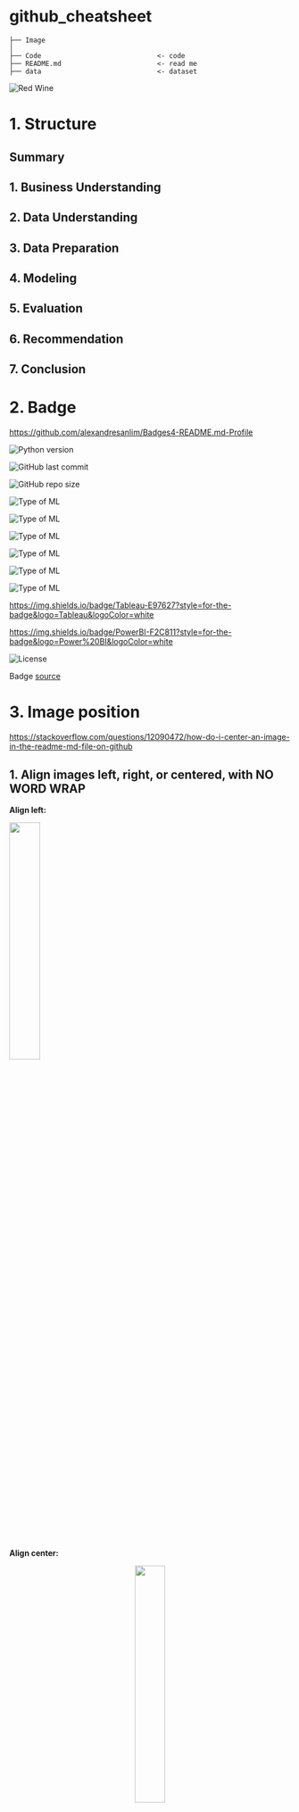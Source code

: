 # github_cheatsheet

```
├── Image                       
│
├── Code                             <- code
├── README.md                        <- read me
├── data                             <- dataset
```
![Red Wine](https://learn.wineenthusiast.com/wp-content/uploads/2019/09/HeaderImage.svg)

# 1. Structure
## Summary
## 1. Business Understanding
## 2. Data Understanding
## 3. Data Preparation
## 4. Modeling
## 5. Evaluation
## 6. Recommendation
## 7. Conclusion

# 2. Badge

https://github.com/alexandresanlim/Badges4-README.md-Profile

![Python version](https://img.shields.io/badge/Python%20version-3.10%2B-lightgrey)

![GitHub last commit](https://img.shields.io/github/last-commit/Taweilo/Red_Wine_Quality_Classification_Model)

![GitHub repo size](https://img.shields.io/github/repo-size/Taweilo/Red_Wine_Quality_Classification_Model)

![Type of ML](https://img.shields.io/badge/Type%20of%20ML-Regression-blue)

![Type of ML](https://img.shields.io/badge/Type%20of%20ML-Binary%20Classification-red)

![Type of ML](https://img.shields.io/badge/Type%20of%20ML-Multiclass%20Classification-green)

![Type of ML](https://img.shields.io/badge/Type%20of%20ML-Clustering-orange)

![Type of ML](https://img.shields.io/badge/Type%20of%20ML-PCA-yellow)

![Type of ML](https://img.shields.io/badge/Type%20of%20ML-Power%20BI-blueviolet)

https://img.shields.io/badge/Tableau-E97627?style=for-the-badge&logo=Tableau&logoColor=white

https://img.shields.io/badge/PowerBI-F2C811?style=for-the-badge&logo=Power%20BI&logoColor=white

![License](https://img.shields.io/badge/License-MIT-green)

Badge [source](https://shields.io/)

# 3. Image position
https://stackoverflow.com/questions/12090472/how-do-i-center-an-image-in-the-readme-md-file-on-github
## 1. Align images left, right, or centered, with NO WORD WRAP
**Align left:**
<p align="left" width="100%">
    <img width="33%" src="https://i.stack.imgur.com/RJj4x.png">
</p>

**Align center:**
<p align="center" width="100%">
    <img width="33%" src="https://i.stack.imgur.com/RJj4x.png">
</p>

**Align right:**
<p align="right" width="100%">
    <img width="33%" src="https://i.stack.imgur.com/RJj4x.png">
</p>

<p align="right" width="100%">
    This text is also aligned to the right.<br>
    <img width="33%" src="https://i.stack.imgur.com/RJj4x.png">
</p>

## 2. Align images left, right, or centered, with word wrap:
**Align left (works fine):**

<img align="left" width="33%" src="https://i.stack.imgur.com/RJj4x.png">

[Arduino](https://en.wikipedia.org/wiki/Arduino) (/ɑːrˈdwiːnoʊ/) is an open-source hardware and software company, project and user community that designs and manufactures single-board microcontrollers and microcontroller kits for building digital devices. Its hardware products are licensed under a [CC-BY-SA][4] license, while software is licensed under the GNU Lesser General Public License (LGPL) or the GNU General Public License (GPL),[1] permitting the manufacture of Arduino boards and software distribution by anyone. Arduino boards are available commercially from the official website or through authorized distributors. Arduino board designs use a variety of microprocessors and controllers. The boards are equipped with sets of digital and analog input/output (I/O) pins that may be interfaced to various expansion boards ('shields') or breadboards (for prototyping) and other circuits.


**Align center (doesn't really work):**

<img align="center" width="33%" src="https://i.stack.imgur.com/RJj4x.png">

[Arduino](https://en.wikipedia.org/wiki/Arduino) (/ɑːrˈdwiːnoʊ/) is an open-source hardware and software company, project and user community that designs and manufactures single-board microcontrollers and microcontroller kits for building digital devices. Its hardware products are licensed under a CC-BY-SA license, while software is licensed under the GNU Lesser General Public License (LGPL) or the GNU General Public License (GPL),[1] permitting the manufacture of Arduino boards and software distribution by anyone. Arduino boards are available commercially from the official website or through authorized distributors. Arduino board designs use a variety of microprocessors and controllers. The boards are equipped with sets of digital and analog input/output (I/O) pins that may be interfaced to various expansion boards ('shields') or breadboards (for prototyping) and other circuits.


**Align right (works fine):**

<img align="right" width="33%" src="https://i.stack.imgur.com/RJj4x.png">

[Arduino](https://en.wikipedia.org/wiki/Arduino) (/ɑːrˈdwiːnoʊ/) is an open-source hardware and software company, project and user community that designs and manufactures single-board microcontrollers and microcontroller kits for building digital devices. Its hardware products are licensed under a CC-BY-SA license, while software is licensed under the GNU Lesser General Public License (LGPL) or the GNU General Public License (GPL),[1] permitting the manufacture of Arduino boards and software distribution by anyone. Arduino boards are available commercially from the official website or through authorized distributors. Arduino board designs use a variety of microprocessors and controllers. The boards are equipped with sets of digital and analog input/output (I/O) pins that may be interfaced to various expansion boards ('shields') or breadboards (for prototyping) and other circuits.

## 3. Align images side-by-side:

33% width each (_possibly_ a little too wide to fit all 3 images side-by-side, depending on your markdown viewer):
<p align="center" width="100%">
    <img width="33%" src="https://i.stack.imgur.com/RJj4x.png">
    <img width="33%" src="https://i.stack.imgur.com/RJj4x.png">
    <img width="33%" src="https://i.stack.imgur.com/RJj4x.png">
</p>

32% width each (perfect size to just barely fit all 3 images side-by-side):
<p align="center" width="100%">
    <img width="32%" src="https://i.stack.imgur.com/RJj4x.png">
    <img width="32%" src="https://i.stack.imgur.com/RJj4x.png">
    <img width="32%" src="https://i.stack.imgur.com/RJj4x.png">
</p>

31% width each:
<p align="center" width="100%">
    <img width="31%" src="https://i.stack.imgur.com/RJj4x.png">
    <img width="31%" src="https://i.stack.imgur.com/RJj4x.png">
    <img width="31%" src="https://i.stack.imgur.com/RJj4x.png">
</p>

30% width each:
<p align="center" width="100%">
    <img width="30%" src="https://i.stack.imgur.com/RJj4x.png">
    <img width="30%" src="https://i.stack.imgur.com/RJj4x.png">
    <img width="30%" src="https://i.stack.imgur.com/RJj4x.png">
</p>
